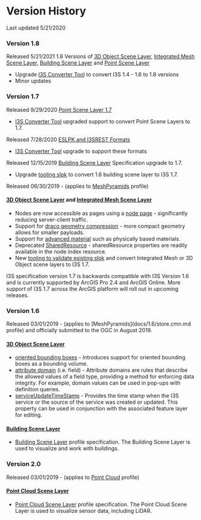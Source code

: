 Version History
===============================================
Last updated 5/21/2020

### Version 1.8
Released 5/21/2021 1.8 Versions of [3D Object Scene Layer](docs/1.8/3Dobject_ReadMe.md), [Integrated Mesh Scene Layer](docs/1.8/IntegratedMesh_ReadMe.md), [Building Scene Layer](docs/1.8/BSL_ReadMe.md) and [Point Scene Layer](docs/1.8/Point_ReadMe.md)
 - Upgrade [I3S Converter Tool](i3s_converter/i3s_converter_ReadMe.md) to convert I3S 1.4 - 1.6 to 1.8 versions
 - Minor updates

### Version 1.7

Released 9/29/2020 [Point Scene Layer 1.7](docs/1.7/Point_ReadMe.md)
 - [I3S Converter Tool](i3s_converter/i3s_converter_ReadMe.md) upgraded support to convert Point Scene Layers to 1.7.

Released 7/28/2020 [ESLPK and I3SREST Formats](format/Indexed&#32;3d&#32;Scene&#32;Layer&#32;Format&#32;Specification.md#i3s-scene-layer-packages)
 - [I3S Converter Tool](i3s_converter/i3s_converter_ReadMe.md) upgrade to support these formats

Released 12/15/2019 [Building Scene Layer](docs/1.7/BSL_ReadMe.md) Specification upgrade to 1.7.
- Upgrade [tooling slpk](i3s_converter/i3s_converter_ReadMe.md) to convert 1.6 building scene layer to I3S 1.7.

Released 06/30/2019 - (applies to [MeshPyramids](docs/1.7/store.cmn.md) profile)

#### [3D Object Scene Layer](docs/1.7/3Dobject_ReadMe.md) and [Integrated Mesh Scene Layer](docs/1.7/IntegratedMesh_ReadMe.md)

  - Nodes are now accessible as pages using a [node page](docs/1.7/nodePageDefinition.cmn.md) - significantly reducing server-client traffic.
  - Support for [draco geometry compression](docs/1.7/compressedAttributes.cmn.md) - more compact geometry allows for smaller payloads.
  - Support for [advanced material](docs/1.7/materialDefinitions.cmn.md) such as physically based materials.
  - Deprecated [SharedResource](docs/1.7/sharedResource.cmn.md) - sharedResource properties are readily available in the node index resource.
  - New [tooling to validate existing slpk](i3s_converter/i3s_converter_ReadMe.md) and convert Integrated Mesh or 3D Object scene layers to I3S 1.7.

I3S specification version 1.7 is backwards compatible with I3S Version 1.6 and is currently supported by ArcGIS Pro 2.4 and ArcGIS Online.  More support of I3S 1.7 across the ArcGIS platform will roll out in upcoming releases.

### Version 1.6

Released 03/01/2019 - (applies to [MeshPyramids](docs/1.6/store.cmn.md profile) and officially submitted to the OGC in August 2019.

#### [3D Object Scene Layer](docs/1.6/3Dobject_ReadMe.md)
- [oriented bounding boxes](docs/1.6/obb.cmn.md) - Introduces support for oriented bounding boxes as a bounding volume.
- [attribute domain](docs/1.6/domain.cmn.md) (i.e. field) - Attribute domains are rules that describe the allowed values of a field type, providing a method for enforcing data integrity.  For example, domain values can be used in pop-ups with definition queries.
- [serviceUpdateTimeStamp](docs/1.6/serviceUpdateTimeStamp.cmn.md) - Provides the time stamp when the I3S service or the source of the service was created or updated. This property can be used in conjunction with the associated feature layer for editing.

#### [Building Scene Layer](docs/1.6/BSL_ReadMe.md)
- [Building Scene Layer](docs/1.6/BSL_ReadMe.md) profile specification. The Building Scene Layer is used to visualize and work with buildings.

### Version 2.0

Released 03/01/2019  - (applies to [Point Cloud](docs/1.6/store.cmn.md) profile)

#### [Point Cloud Scene Layer](docs/2.0/pcsl_ReadMe.md)

- [Point Cloud Scene Layer](docs/2.0/pcsl_ReadMe.md) profile specification.  The Point Cloud Scene Layer is used to visualize sensor data, including LiDAR.
